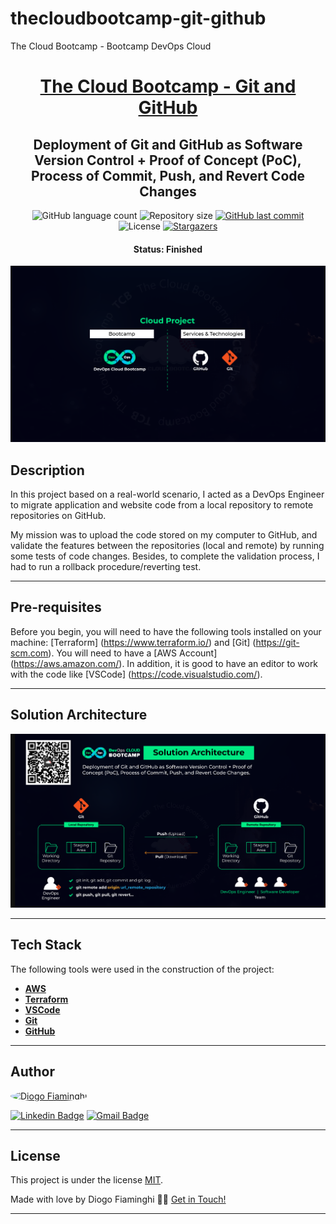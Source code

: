 # thecloudbootcamp-git-github
The Cloud Bootcamp - Bootcamp DevOps Cloud

<h1 align="center">
   <a href="#"> The Cloud Bootcamp - Git and GitHub </a>
</h1>

<h2 align="center">
    Deployment of Git and GitHub as Software Version Control + Proof of Concept (PoC), Process of Commit, Push, and Revert Code Changes
</h2>

<p align="center">
  <img alt="GitHub language count" src="https://img.shields.io/github/languages/count/diogofiaminghi/thecloudbootcamp-git-github?color=%2304D361">

  <img alt="Repository size" src="https://img.shields.io/github/repo-size/diogofiaminghi/thecloudbootcamp-git-github">

   <a href="https://github.com/diogofiaminghi/thecloudbootcamp-git-github/commits/master">
    <img alt="GitHub last commit" src="https://img.shields.io/github/last-commit/diogofiaminghi/thecloudbootcamp-git-github">
  </a>
    
   <img alt="License" src="https://img.shields.io/badge/license-MIT-brightgreen">
	
   <a href="https://github.com/diogofiaminghi/thecloudbootcamp-git-github/stargazers">
    <img alt="Stargazers" src="https://img.shields.io/github/stars/diogofiaminghi/thecloudbootcamp-git-github?style=social">
  </a>
</p>


<h4 align="center"> 
	 Status: Finished
</h4>

![Project-Diagram](https://github.com/diogofiaminghi/thecloudbootcamp-git-github/blob/main/01.png)


## Description

In this project based on a real-world scenario, I acted as a DevOps Engineer to migrate application and website code from a local repository to remote repositories on GitHub.

My mission was to upload the code stored on my computer to GitHub, and validate the features between the repositories (local and remote) by running some tests of code changes. Besides, to complete the validation process, I had to run a rollback procedure/reverting test.

---

## Pre-requisites

Before you begin, you will need to have the following tools installed on your machine:
[Terraform] (https://www.terraform.io/) and [Git] (https://git-scm.com).
You will need to have a [AWS Account] (https://aws.amazon.com/).
In addition, it is good to have an editor to work with the code like [VSCode] (https://code.visualstudio.com/).

---

## Solution Architecture

![Project-Diagram](https://github.com/diogofiaminghi/thecloudbootcamp-git-github/blob/main/02.png)

---

## Tech Stack

The following tools were used in the construction of the project:

-   **[AWS](https://aws.amazon.com/?nc1=h_ls)**
-   **[Terraform](https://www.terraform.io/)**
-   **[VSCode](https://code.visualstudio.com/)**
-   **[Git](https://git-scm.com/)**
-   **[GitHub](https://github.com/)**

---

## Author

<a href="https://www.linkedin.com/in/diogofiaminghi/">
 <img style="border-radius: 50%;" src="https://avatars.githubusercontent.com/u/100308537?s=400&u=abd27efe08d079fba2776ad691516666e8339aa5&v=4" width="100px;" alt="Diogo Fiaminghi"/>
	
[![Linkedin Badge](https://img.shields.io/badge/-Diogo_Fiaminghi-blue?style=flat-square&logo=Linkedin&logoColor=white&link=https://www.linkedin.com/in/diogofiaminghi/)](https://www.linkedin.com/in/diogofiaminghi/) 
[![Gmail Badge](https://img.shields.io/badge/-diogofiaminghi@gmail.com-c14438?style=flat-square&logo=Gmail&logoColor=white&link=mailto:diogofiaminghi@gmail.com)](mailto:diogofiaminghi@gmail.com)

---

## License

This project is under the license [MIT](https://github.com/diogofiaminghi/terraform-application-auto-scaling/blob/1804cdb66b6d73a1ff8b62d92cacad6110d655d7/LICENSE).

Made with love by Diogo Fiaminghi 👋🏽 [Get in Touch!](Https://www.linkedin.com/in/diogofiaminghi/)

---
